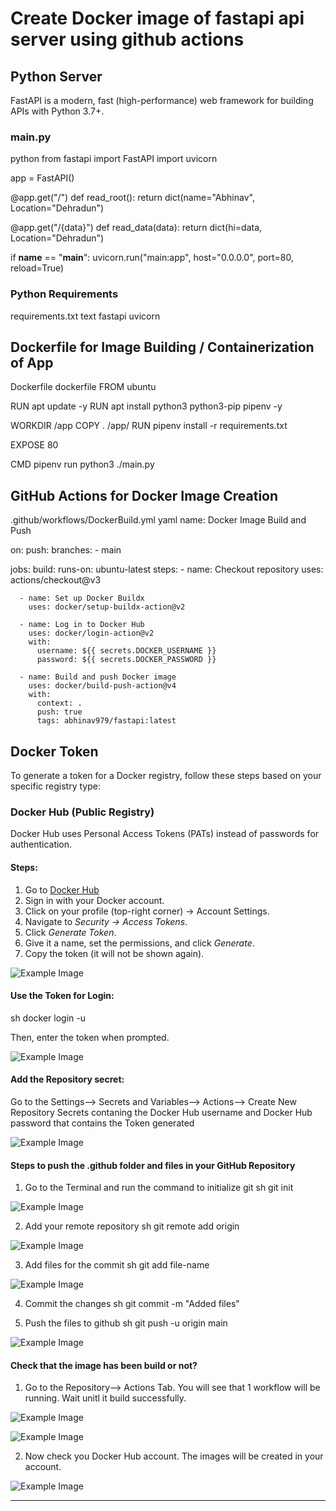# Create Docker image of fastapi api server using github actions

## Python Server

FastAPI is a modern, fast (high-performance) web framework for building APIs with Python 3.7+.

### main.py
python
from fastapi import FastAPI
import uvicorn

app = FastAPI()

@app.get("/")
def read_root():
    return dict(name="Abhinav", Location="Dehradun")

@app.get("/{data}")
def read_data(data):
    return dict(hi=data, Location="Dehradun")

if __name__ == "__main__":
    uvicorn.run("main:app", host="0.0.0.0", port=80, reload=True)


### Python Requirements
requirements.txt
text
fastapi
uvicorn


## Dockerfile for Image Building / Containerization of App

Dockerfile
dockerfile
FROM ubuntu

RUN apt update -y
RUN apt install python3 python3-pip pipenv -y

WORKDIR /app
COPY . /app/
RUN pipenv install -r requirements.txt

EXPOSE 80

CMD pipenv run python3 ./main.py



## GitHub Actions for Docker Image Creation

.github/workflows/DockerBuild.yml
yaml
name: Docker Image Build and Push

on:
  push:
    branches:
      - main

jobs:
  build:
    runs-on: ubuntu-latest
    steps: 
      - name: Checkout repository
        uses: actions/checkout@v3

      - name: Set up Docker Buildx
        uses: docker/setup-buildx-action@v2

      - name: Log in to Docker Hub
        uses: docker/login-action@v2
        with:
          username: ${{ secrets.DOCKER_USERNAME }}  
          password: ${{ secrets.DOCKER_PASSWORD }}  

      - name: Build and push Docker image
        uses: docker/build-push-action@v4
        with:
          context: .
          push: true
          tags: abhinav979/fastapi:latest



## Docker Token
To generate a token for a Docker registry, follow these steps based on your specific registry type:

### Docker Hub (Public Registry)
Docker Hub uses Personal Access Tokens (PATs) instead of passwords for authentication.

#### Steps:
1. Go to [Docker Hub](https://hub.docker.com/)
2. Sign in with your Docker account.
3. Click on your profile (top-right corner) → Account Settings.
4. Navigate to *Security → Access Tokens*.
5. Click *Generate Token*.
6. Give it a name, set the permissions, and click *Generate*.
7. Copy the token (it will not be shown again).

![Example Image](https://github.com/Anugrah2334/Fast_API/blob/main/Screenshot1.png)

#### Use the Token for Login:
sh
docker login -u <your-docker-username> 

Then, enter the token when prompted.

![Example Image](https://github.com/Abhinav-Kukreti/FASTAPI/blob/main/Screenshot%202025-02-25%20141551.png)

#### Add the Repository secret:
Go to the Settings--> Secrets and Variables--> Actions--> Create New Repository Secrets contaning the Docker Hub username and Docker Hub password that contains the Token generated

![Example Image](https://github.com/Abhinav-Kukreti/FASTAPI/blob/main/Screenshot%202025-02-25%20141806.png)

#### Steps to push the .github folder and files in your GitHub Repository
1. Go to the Terminal and run the command to initialize git
sh
git init

![Example Image](https://github.com/Abhinav-Kukreti/FASTAPI/blob/main/Screenshot%202025-02-25%20144432.png)

2. Add your remote repository
sh
git remote add origin <your-github-repo-url>

![Example Image](https://github.com/Abhinav-Kukreti/FASTAPI/blob/main/Screenshot%202025-02-25%20144502.png)

3. Add files for the commit
sh
git add file-name

![Example Image](https://github.com/Abhinav-Kukreti/FASTAPI/blob/main/Screenshot%202025-02-25%20144511.png)

4. Commit the changes
sh
git commit -m "Added files"


5. Push the files to github
sh
git push -u origin main

![Example Image](https://github.com/Abhinav-Kukreti/FASTAPI/blob/main/Screenshot%202025-02-25%20144555.png)

#### Check that the image has been build or not?
1. Go to the Repository--> Actions Tab. You will see that 1 workflow will be running. Wait unitl it build successfully.

![Example Image](https://github.com/Abhinav-Kukreti/FASTAPI/blob/main/Screenshot%202025-02-25%20143452.png)

![Example Image](https://github.com/Abhinav-Kukreti/FASTAPI/blob/main/Screenshot%202025-02-25%20143427.png)

2. Now check you Docker Hub account. The images will be created in your account.

![Example Image](https://github.com/Abhinav-Kukreti/FASTAPI/blob/main/Screenshot%202025-02-25%20143655.png)

---
